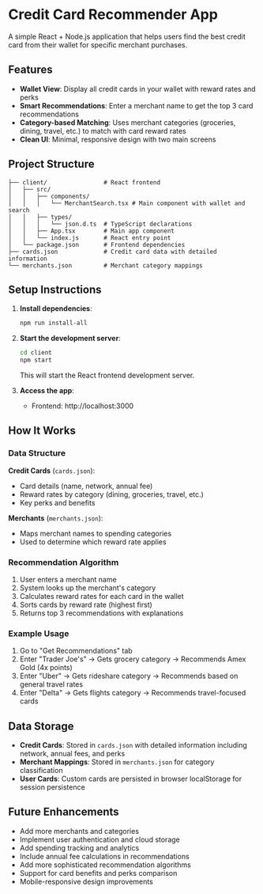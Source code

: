 # Credit Card Recommender App

A simple React + Node.js application that helps users find the best credit card from their wallet for specific merchant purchases.

## Features

- **Wallet View**: Display all credit cards in your wallet with reward rates and perks
- **Smart Recommendations**: Enter a merchant name to get the top 3 card recommendations
- **Category-based Matching**: Uses merchant categories (groceries, dining, travel, etc.) to match with card reward rates
- **Clean UI**: Minimal, responsive design with two main screens

## Project Structure

```
├── client/                # React frontend
│   ├── src/
│   │   ├── components/
│   │   │   └── MerchantSearch.tsx # Main component with wallet and search
│   │   ├── types/
│   │   │   └── json.d.ts  # TypeScript declarations
│   │   ├── App.tsx        # Main app component
│   │   └── index.js       # React entry point
│   └── package.json       # Frontend dependencies
├── cards.json             # Credit card data with detailed information
└── merchants.json         # Merchant category mappings
```

## Setup Instructions

1. **Install dependencies**:
   ```bash
   npm run install-all
   ```

2. **Start the development server**:
   ```bash
   cd client
   npm start
   ```
   
   This will start the React frontend development server.

3. **Access the app**:
   - Frontend: http://localhost:3000

## How It Works

### Data Structure

**Credit Cards** (`cards.json`):
- Card details (name, network, annual fee)
- Reward rates by category (dining, groceries, travel, etc.)
- Key perks and benefits

**Merchants** (`merchants.json`):
- Maps merchant names to spending categories
- Used to determine which reward rate applies

### Recommendation Algorithm

1. User enters a merchant name
2. System looks up the merchant's category
3. Calculates reward rates for each card in the wallet
4. Sorts cards by reward rate (highest first)
5. Returns top 3 recommendations with explanations

### Example Usage

1. Go to "Get Recommendations" tab
2. Enter "Trader Joe's" → Gets grocery category → Recommends Amex Gold (4x points)
3. Enter "Uber" → Gets rideshare category → Recommends based on general travel rates
4. Enter "Delta" → Gets flights category → Recommends travel-focused cards

## Data Storage

- **Credit Cards**: Stored in `cards.json` with detailed information including network, annual fees, and perks
- **Merchant Mappings**: Stored in `merchants.json` for category classification
- **User Cards**: Custom cards are persisted in browser localStorage for session persistence

## Future Enhancements

- Add more merchants and categories
- Implement user authentication and cloud storage
- Add spending tracking and analytics
- Include annual fee calculations in recommendations
- Add more sophisticated recommendation algorithms
- Support for card benefits and perks comparison
- Mobile-responsive design improvements
